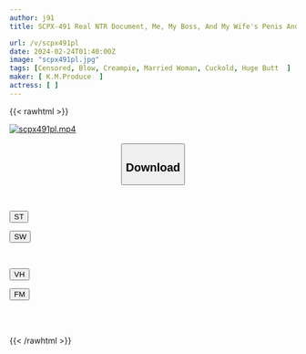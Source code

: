 ```yaml
---
author: j91
title: SCPX-491 Real NTR Document, Me, My Boss, And My Wife's Penis And Butt

url: /v/scpx491pl
date: 2024-02-24T01:40:00Z
image: "scpx491pl.jpg"
tags: [Censored, Blow, Creampie, Married Woman, Cuckold, Huge Butt	]
maker: [ K.M.Produce  ]
actress: [ ]
---
```



{{< rawhtml >}}

<div class="video" data-videoid="aq6rqoMG1GfxwKe">
    <a href="javascript:;">
        <img src="/v/scpx491pl/scpx491pl.jpg" width="WIDTH" height="HEIGHT" alt="scpx491pl.mp4" loading="lazy">
    </a>
</div>

<script type="text/javascript" src="https://j91.asia/asset/on-demand-st.js"></script>

<br>
  <link rel="stylesheet" href="https://j91.asia/asset/bs5.css">
  
  <center>
  <button class="btn btn-primary" type="button" data-bs-toggle="collapse" data-bs-target=".multi-collapse" aria-expanded="false" aria-controls="multiCollapseExample1 multiCollapseExample2"><h2>Download</h2></button></center>
</p>
<div class="row">
  <div class="col">
    <div class="collapse multi-collapse" id="multiCollapseExample1">
      <div class="card card-body">
	      	      <br>
<div class="buttons">  
<p><a href="https://streamtape.to/v/aq6rqoMG1GfxwKe" target="_blank"><button class="btn-hover color-3"><i class="fa fa-download"></i> ST</button></a></p>
<p><a href="https://cdnwish.com/ei7tyr6ovkue" target="_blank"><button class="btn-hover color-2"><i class="fa fa-download"></i> SW</button></a></p></div>
    </div>
  </div>
</div>
  <div class="col">
    <div class="collapse multi-collapse" id="multiCollapseExample2">
      <div class="card card-body">
	      <br>
<div class="buttons">
<p><a href="javascript:;"><button class="btn-hover color-9"><i class="fa fa-download"></i> VH</button></a></p>
<p><a href="javascript:;"><button class="btn-hover color-8"><i class="fa fa-download"></i> FM</button></a></p></div>
<br><br>
      </div>
    </div>
  </div>
</div>

{{< /rawhtml >}}